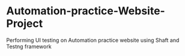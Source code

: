 # Automation-practice-Website-Project
Performing UI testing on Automation practice website using Shaft and Testng framework
